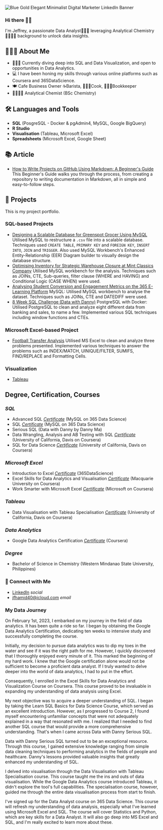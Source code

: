 ![Blue Gold Elegant Minimalist Digital Marketer LinkedIn Banner](https://github.com/jef-fortunahamid/jef-fortunahamid/assets/125134025/7f988cec-2ca7-4ce7-b194-e5083280f669)


### Hi there 👋🏽

I'm Jeffrey, a passionate Data Analyst👨🏽‍💻 leveraging Analytical Chemistry🧑🏽‍🔬🥼 background to unlock data insights.

## 🙋🏽‍♂️ About Me
- 👨🏽‍💻 Currently diving deep into SQL and Data Visualization, and open to opportunities in Data Analytics.
- 💻 I have been honing my skills through various online platforms such as Coursera and 365DataScience.
- 🍽️ Cafe Business Owner ☕️Barista, 👨🏼‍🍳Cook, 👨🏽‍🏫Bookkeeper
- 🧑🏽‍🔬🥼 Analytical Chemist (BSc Chemistry)

## 🛠️ Languages and Tools
- **SQL** (PosgreSQL - Docker & pgAdmin4, MySQL, Google BigQuery)
- **R Studio**
- **Visualisation** (Tableau, Microsoft Excel)
- **Spreadsheets** (Microsoft Excel, Google Sheet)

## 📚 Article
- [How to Write Projects on GitHub Using Markdown: A Beginner's Guide](https://github.com/jef-fortunahamid/Github-and-Markdown-Beginners-Guide) This Beginner's Guide walks you through the process, from creating a repository to writing documentation in Markdown, all in simple and easy-to-follow steps.

## 🎯 Projects
This is my project portfolio.

### SQL-based Projects
- [Designing a Scalable Database for Greenspot Grocer Using MySQL](https://github.com/jef-fortunahamid/GreenspotGrocerDBDesign/blob/main/README.md) Utilised MySQL to restructure a `.csv` file into a scalable database. Techniques used `CREATE TABLE`, `PRIMARY KEY` and `FOREIGN KEY`, `INSERT INTO`, `JOIN` and `TRIGGER`. Also used MySQL Workbench's Enhanced Entity-Relationship (EER) Diagram builder to visually design the database structure.
- [Optimising Inventory for Strategic Warehouse Closure at Mint Classics Company](https://github.com/jef-fortunahamid/MintClassicsCo/blob/main/README.md) Utilised MySQL workbench for the analysis. Techniques such as JOINs, CTE, Sub-queries, filter clause (WHERE and HAVING) and Conditional Logic (CASE WHEN) were used.
- [Analysing Student Conversion and Engagement Metrics on the 365 E-Learning Platform](https://github.com/jef-fortunahamid/365E-LearningAnalysis) MySQL: Utilised MySQL workbench to analyse the dataset. Techniques such as JOINs, CTE and DATEDIFF were used.
- [8 Week SQL Challenge (Data with Danny)](https://github.com/jef-fortunahamid/8_Week_SQL_Challenge/blob/main/README.md) PostgreSQL with Docker: Utilised PostgreSQL to clean and analyze eight different data from banking and sales, to name a few. Implemented various SQL techniques including window functions and CTEs.

### Microsoft Excel-based Project
- [Football Transfer Analysis](https://github.com/jef-fortunahamid/ExcelFootballAnalysis/blob/main/README.md) Utilised MS Excel to clean and analyze three problems presented. Implemented various techniques to answer the problems such as INDEX/MATCH, UINIQUE/FILTER, SUMIFS, FIND/REPLACE and Formatting Cells.

### Visualization
- [Tableau](https://public.tableau.com/app/profile/jfortha)

## Degree, Certification, Courses
### *SQL*
- Advanced SQL [*Certificate*](https://learn.365datascience.com/c/373d0da8a7/) (MySQL on 365 Data Science)
- SQL [*Certificate*](https://learn.365datascience.com/c/7a35edec28/) (MySQL on 365 Data Science)
- Serious SQL (Data with Danny by Danny Ma)
- Data Wrangling, Analysis and AB Testing with SQL [*Certificate*](https://coursera.org/share/904bc3bc693086e314b55c1548105085) (University of California, Davis on Coursera)
- SQL for Data Science [*Certificate*](https://coursera.org/share/8b62750bbe178984dcb96da81cc553e7) (University of California, Davis on Coursera)
  
### *Microsoft Excel*
- Introduction to Excel [*Certificate*](https://learn.365datascience.com/c/845151bdbf/) (365DataScience)
- Excel Skills for Data Analytics and Visualisation [*Certificate*](https://coursera.org/share/3d173e6b35d6899cee8af798f6866be6) (Macquarie University on Coursera)
- Work Smarter with Microsoft Excel [*Certificate*](https://coursera.org/share/6a120b385ebdf79958ed98eb982d4258) (Microsoft on Coursera)

### *Tableau*
- Data Visualisation with Tableau Specialisation [*Certificate*](https://coursera.org/share/9ce1111f93f337732770c50e2c31b2f0) (University of California, Davis on Coursera)

### *Data Analytics*
- Google Data Analytics Certification [*Certificate*](https://coursera.org/share/d46683816d5d5a4c6b0e90004fd99710) (Coursera)

### *Degree*
- Bachelor of Science in Chemistry (Western Mindanao State University, Philippines)

### 🤝 Connect with Me
- [LinkedIn](www.linkedin.com/in/jfortha) *social*
- jfhamid40@icloud.com *email*

### My Data Journey

On February 1st, 2023, I embarked on my journey in the field of data analytics. It has been quite a ride so far. I began by obtaining the Google Data Analytics Certification, dedicating ten weeks to intensive study and successfully completing the course.

Initially, my decision to pursue data analytics was to dip my toes in the water and see if it was the right path for me. However, I quickly discovered that I thoroughly enjoyed every minute of it. This marked the beginning of my hard work. I knew that the Google certification alone would not be sufficient to become a proficient data analyst. If I truly wanted to delve deeper into the world of data analytics, I had to put in the effort.

Consequently, I enrolled in the Excel Skills for Data Analytics and Visualization Course on Coursera. This course proved to be invaluable in expanding my understanding of data analysis using Excel.

My next objective was to acquire a deeper understanding of SQL. I began by taking the Learn SQL Basics for Data Science Course, which served as an excellent introduction. However, as I progressed to Course 2, I found myself encountering unfamiliar concepts that were not adequately explained in a way that resonated with me. I realized that I needed to find another SQL course that would provide a more comprehensive understanding. That's when I came across Data with Danny Serious SQL.

Data with Danny Serious SQL turned out to be an exceptional resource. Through this course, I gained extensive knowledge ranging from simple data cleaning techniques to performing analytics in the fields of people and healthcare. Danny's lessons provided valuable insights that greatly enhanced my understanding of SQL.

I delved into visualisation through the Data Visualisation with Tableau Specialisation course. This course taught me the ins and outs of data visualisation. While the Google Data Analytics course introduced Tableau, it didn't explore the tool's full capabilities. The specialisation course, however, guided me through the entire data visualisation process from start to finish.

I've signed up for the Data Analyst course on 365 Data Science. This course will refresh my understanding of data analysis, especially what I've learned using Microsoft Excel and SQL. The course will cover Statistics and Python, which are key skills for a Data Analyst. It will also go deep into MS Excel and SQL, and I'm really excited to learn more about these.
